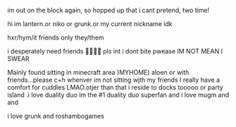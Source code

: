 im out on the block again, so hopped up that i cant pretend, two time!

hi im lantern.or niko or grunk.or my current nickname idk

hxr/hym/it friends only they/them

i desperately need friends 🥺🥺🥺🥺 pls int i dont bite pwease IM NOT MEAN I SWEAR

Mainly found sitting in minecraft area )MYHOME) aloen or with friends...please c+h whenver im not sitting wjth my friends I really have a comfort for cuddles LMAO.otjer than that i reside to docks tooooo or party island .i love duality duo im the #1 duality duo superfan and i love mugm and and

i love grunk and roshambogames
